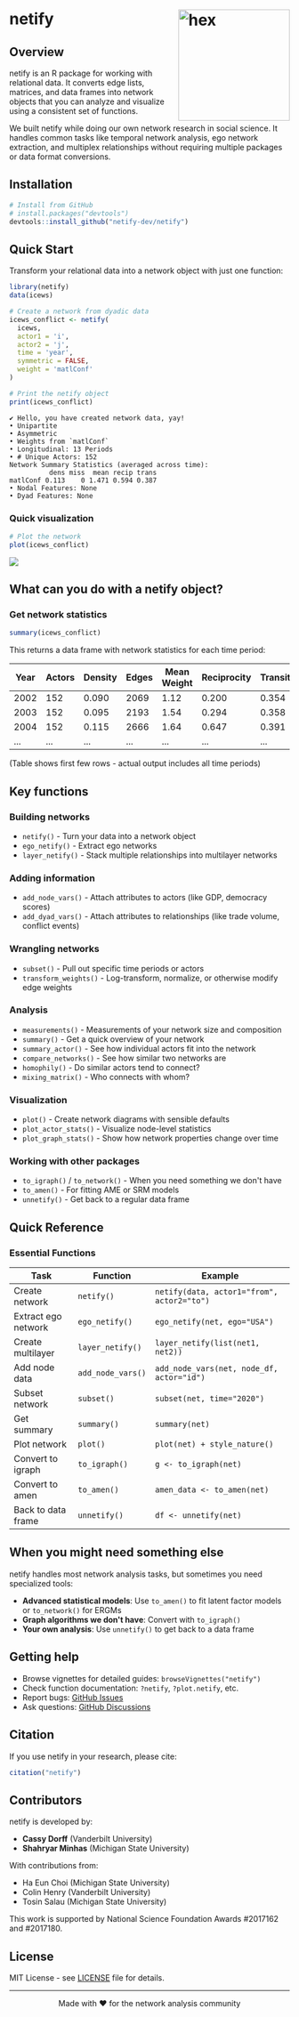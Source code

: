 # netify <img src="man/figures/hex.png" align="right" alt="hex" width="200px">

## Overview 

netify is an R package for working with relational data. It converts edge lists, matrices, and data frames into network objects that you can analyze and visualize using a consistent set of functions.

We built netify while doing our own network research in social science. It handles common tasks like temporal network analysis, ego network extraction, and multiplex relationships without requiring multiple packages or data format conversions.

<!-- ![](man/figures/netify_workflow_simple.png) -->

## Installation

```r
# Install from GitHub
# install.packages("devtools")
devtools::install_github("netify-dev/netify")
```

## Quick Start

Transform your relational data into a network object with just one function:

```r
library(netify)
data(icews)

# Create a network from dyadic data
icews_conflict <- netify(
  icews,
  actor1 = 'i', 
  actor2 = 'j',
  time = 'year',
  symmetric = FALSE, 
  weight = 'matlConf'
)

# Print the netify object
print(icews_conflict)
```

```
✔ Hello, you have created network data, yay!
• Unipartite
• Asymmetric
• Weights from `matlConf`
• Longitudinal: 13 Periods
• # Unique Actors: 152
Network Summary Statistics (averaged across time):
          dens miss  mean recip trans
matlConf 0.113    0 1.471 0.594 0.387
• Nodal Features: None
• Dyad Features: None
```

### Quick visualization

```r
# Plot the network
plot(icews_conflict)
```

![](man/figures/icews_plot.png)

## What can you do with a netify object?

### Get network statistics

```r
summary(icews_conflict)
```

This returns a data frame with network statistics for each time period:

| Year | Actors | Density | Edges | Mean Weight | Reciprocity | Transitivity |
|------|--------|---------|-------|-------------|-------------|--------------|
| 2002 | 152    | 0.090   | 2069  | 1.12        | 0.200       | 0.354        |
| 2003 | 152    | 0.095   | 2193  | 1.54        | 0.294       | 0.358        |
| 2004 | 152    | 0.115   | 2666  | 1.64        | 0.647       | 0.391        |
| ...  | ...    | ...     | ...   | ...         | ...         | ...          |

(Table shows first few rows - actual output includes all time periods)

## Key functions

### Building networks
- `netify()` - Turn your data into a network object
- `ego_netify()` - Extract ego networks 
- `layer_netify()` - Stack multiple relationships into multilayer networks

### Adding information
- `add_node_vars()` - Attach attributes to actors (like GDP, democracy scores)
- `add_dyad_vars()` - Attach attributes to relationships (like trade volume, conflict events)

### Wrangling networks
- `subset()` - Pull out specific time periods or actors
- `transform_weights()` - Log-transform, normalize, or otherwise modify edge weights

### Analysis
- `measurements()` - Measurements of your network size and composition
- `summary()` - Get a quick overview of your network
- `summary_actor()` - See how individual actors fit into the network
- `compare_networks()` - See how similar two networks are
- `homophily()` - Do similar actors tend to connect?
- `mixing_matrix()` - Who connects with whom?

### Visualization
- `plot()` - Create network diagrams with sensible defaults
- `plot_actor_stats()` - Visualize node-level statistics
- `plot_graph_stats()` - Show how network properties change over time

### Working with other packages
- `to_igraph()` / `to_network()` - When you need something we don't have
- `to_amen()` - For fitting AME or SRM models
- `unnetify()` - Get back to a regular data frame

## Quick Reference

### Essential Functions

| Task | Function | Example |
|------|----------|---------|
| Create network | `netify()` | `netify(data, actor1="from", actor2="to")` |
| Extract ego network | `ego_netify()` | `ego_netify(net, ego="USA")` |
| Create multilayer | `layer_netify()` | `layer_netify(list(net1, net2))` |
| Add node data | `add_node_vars()` | `add_node_vars(net, node_df, actor="id")` |
| Subset network | `subset()` | `subset(net, time="2020")` |
| Get summary | `summary()` | `summary(net)` |
| Plot network | `plot()` | `plot(net) + style_nature()` |
| Convert to igraph | `to_igraph()` | `g <- to_igraph(net)` |
| Convert to amen | `to_amen()` | `amen_data <- to_amen(net)` |
| Back to data frame | `unnetify()` | `df <- unnetify(net)` |


## When you might need something else

netify handles most network analysis tasks, but sometimes you need specialized tools:

- **Advanced statistical models**: Use `to_amen()` to fit latent factor models or `to_network()` for ERGMs
- **Graph algorithms we don't have**: Convert with `to_igraph()` 
- **Your own analysis**: Use `unnetify()` to get back to a data frame

## Getting help

- Browse vignettes for detailed guides: `browseVignettes("netify")`
- Check function documentation: `?netify`, `?plot.netify`, etc.
- Report bugs: [GitHub Issues](https://github.com/netify-dev/netify/issues)
- Ask questions: [GitHub Discussions](https://github.com/netify-dev/netify/discussions)

## Citation

If you use netify in your research, please cite:

```r
citation("netify")
```

## Contributors

netify is developed by:
- **Cassy Dorff** (Vanderbilt University) 
- **Shahryar Minhas** (Michigan State University)

With contributions from:
- Ha Eun Choi (Michigan State University)
- Colin Henry (Vanderbilt University)
- Tosin Salau (Michigan State University)

This work is supported by National Science Foundation Awards #2017162 and #2017180.

## License

MIT License - see [LICENSE](LICENSE) file for details.

---

<p align="center">
  Made with ❤️ for the network analysis community
</p>